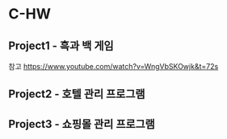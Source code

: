 # C-HW

## Project1 - 흑과 백 게임
참고 https://www.youtube.com/watch?v=WngVbSKOwjk&t=72s

## Project2 - 호텔 관리 프로그램

## Project3 - 쇼핑몰 관리 프로그램
